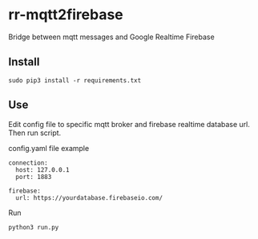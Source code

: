 # rr-mqtt2firebase
Bridge between mqtt messages and Google Realtime Firebase

## Install

```
sudo pip3 install -r requirements.txt
```

## Use

Edit config file to specific mqtt broker and firebase realtime database url. Then run script.

config.yaml file example

```
connection:
  host: 127.0.0.1
  port: 1883

firebase:
  url: https://yourdatabase.firebaseio.com/
```

Run
```
python3 run.py
```